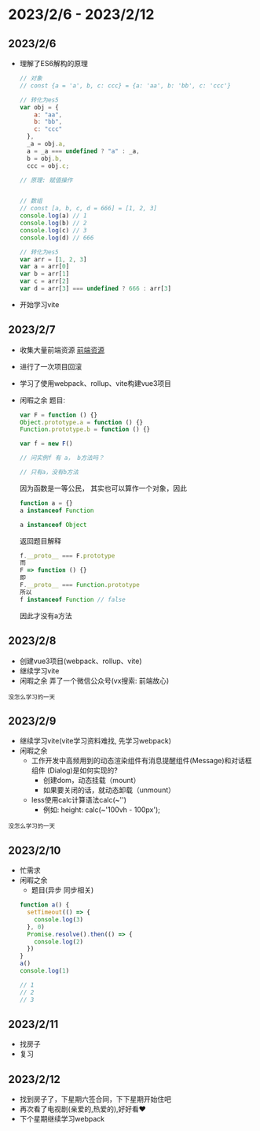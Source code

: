 # 2023/2/6 - 2023/2/12

## 2023/2/6
 - 理解了ES6解构的原理

   ```js
   // 对象
   // const {a = 'a', b, c: ccc} = {a: 'aa', b: 'bb', c: 'ccc'}
   
   // 转化为es5
   var obj = {
       a: "aa",
       b: "bb",
       c: "ccc"
     },
     _a = obj.a,
     a = _a === undefined ? "a" : _a,
     b = obj.b,
     ccc = obj.c;
   
   // 原理: 赋值操作
   
   
   // 数组
   // const [a, b, c, d = 666] = [1, 2, 3]
   console.log(a) // 1
   console.log(b) // 2
   console.log(c) // 3
   console.log(d) // 666
   
   // 转化为es5
   var arr = [1, 2, 3]
   var a = arr[0]
   var b = arr[1]
   var c = arr[2]
   var d = arr[3] === undefined ? 666 : arr[3] 
   ```

 - 开始学习vite

## 2023/2/7
- 收集大量前端资源
  [前端资源](https://codevity.top/article/harvest/link/实用工具.html)
  
- 进行了一次项目回滚
- 学习了使用webpack、rollup、vite构建vue3项目

- 闲暇之余
  题目:
  ```js
  var F = function () {}
  Object.prototype.a = function () {}
  Function.prototype.b = function () {}
  
  var f = new F()
  
  // 问实例f 有 a， b方法吗？
  
  // 只有a，没有b方法
  ```

  因为函数是一等公民， 其实也可以算作一个对象，因此

  ```js
  function a = {}
  a instanceof Function
  
  a instanceof Object
  ```

  返回题目解释

  ```js
  f.__proto__ === F.prototype
  而
  F => function () {}
  即
  F.__proto__ === Function.prototype
  所以
  f instanceof Function // false
  ```

  因此才没有a方法

## 2023/2/8
- 创建vue3项目(webpack、rollup、vite)
- 继续学习vite
- 闲暇之余
  弄了一个微信公众号(vx搜索: 前端故心)

`没怎么学习的一天`
## 2023/2/9
- 继续学习vite(vite学习资料难找, 先学习webpack)
- 闲暇之余
   - 工作开发中高频用到的动态渲染组件有消息提醒组件(Message)和对话框组件 (Dialog)是如何实现的?
     - 创建dom，动态挂载（mount）
     - 如果要关闭的话，就动态卸载（unmount）
   - less使用calc计算语法calc(~'')
     - 例如: height: calc(~'100vh - 100px');

`没怎么学习的一天`

## 2023/2/10
- 忙需求
- 闲暇之余
  - 题目(异步 同步相关)
  ```js
  function a() {
    setTimeout(() => {
      console.log(3)
    }, 0)
    Promise.resolve().then(() => {
      console.log(2)
    })
  }
  a()
  console.log(1)
  
  // 1  
  // 2
  // 3
  ```

## 2023/2/11
- 找房子
- 复习

## 2023/2/12
- 找到房子了，下星期六签合同，下下星期开始住吧
- 再次看了电视剧(亲爱的,热爱的),好好看❤️
- 下个星期继续学习webpack